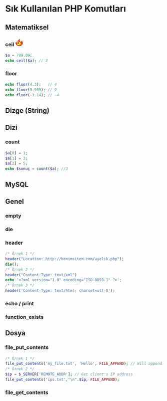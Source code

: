 # Sık Kullanılan PHP Komutları

## Matematiksel

### ceil ![favori](img/favori.png)

```php
$a = 789.89;
echo ceil($a); // 3
```
### floor
```php
echo floor(4.3);   // 4
echo floor(9.999); // 9
echo floor(-3.14); // -4
```
###
###
###
###
###



## Dizge (String)

###
###
###
###
###
###

## Dizi
### count
```php
$a[0] = 1;
$a[1] = 3;
$a[2] = 5;
echo $sonuç = count($a); //3
```

###
###
###
###
###
###




## MySQL
###
###
###
###
###
###

## Genel
###
###
###
###
###
###
### empty
### die
### header
```php
/* Örnek 1 */
header("Location: http://benimsitem.com/uyelik.php");
die();
/* Örnek 2 */
header("Content-Type: text/xml")
echo '<?xml version="1.0" encoding="ISO-8859-1" ?>';
/* Örnek 3 */
header('Content-Type: text/html; charset=utf-8');
```
### echo / print
### function_exists

## Dosya
###
###
###
###
###
###
### file_put_contents
```php
/* Örnek 1 */
file_put_contents('my_file.txt', 'Hello', FILE_APPEND); // Will append 'Hello' to the specified file
/* Örnek 2 */
$ip = $_SERVER['REMOTE_ADDR']; // Get client's IP address
file_put_contents('ips.txt',"\n".$ip, FILE_APPEND);
```
### file_get_contents
